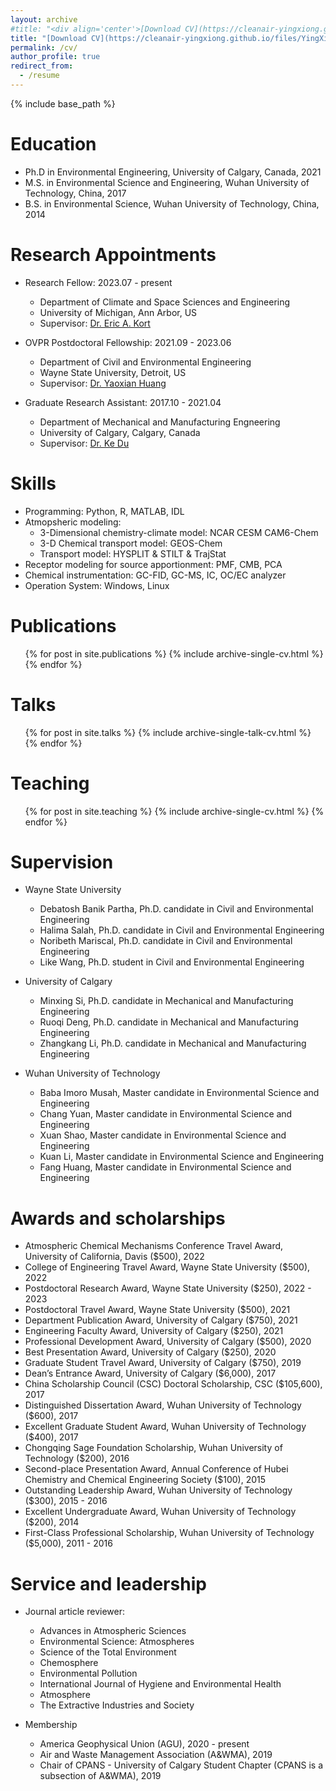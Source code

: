 ```yaml
---
layout: archive
#title: "<div align='center'>[Download CV](https://cleanair-yingxiong.github.io/files/YingXiong_CV_Aug2023.pdf)</div>"
title: "[Download CV](https://cleanair-yingxiong.github.io/files/YingXiong_CV_Aug2023.pdf)"
permalink: /cv/
author_profile: true
redirect_from:
  - /resume
---
```


{% include base_path %}

Education
======
* Ph.D in Environmental Engineering, University of Calgary, Canada, 2021
* M.S. in Environmental Science and Engineering, Wuhan University of Technology, China, 2017
* B.S. in Environmental Science, Wuhan University of Technology, China, 2014

Research Appointments
======
* Research Fellow: 2023.07 - present
  * Department of Climate and Space Sciences and Engineering
  * University of Michigan, Ann Arbor, US
  * Supervisor: [Dr. Eric A. Kort](https://kort.engin.umich.edu)
    
* OVPR Postdoctoral Fellowship: 2021.09 - 2023.06
  * Department of Civil and Environmental Engineering
  * Wayne State University, Detroit, US
  * Supervisor: [Dr. Yaoxian Huang](https://www.huanglabwayne.com)

* Graduate Research Assistant: 2017.10 - 2021.04 
  * Department of Mechanical and Manufacturing Engneering
  * University of Calgary, Calgary, Canada
  * Supervisor: [Dr. Ke Du](https://live-ucalgary.ucalgary.ca/urban-air-pollution/research)
  
Skills
======
* Programming: Python, R, MATLAB, IDL
* Atmopsheric modeling:
  * 3-Dimensional chemistry-climate model: NCAR CESM CAM6-Chem
  * 3-D Chemical transport model: GEOS-Chem
  * Transport model: HYSPLIT & STILT & TrajStat
* Receptor modeling for source apportionment: PMF, CMB, PCA
* Chemical instrumentation: GC-FID, GC-MS, IC, OC/EC analyzer
* Operation System: Windows, Linux 

Publications
======
  <ul>{% for post in site.publications %}
    {% include archive-single-cv.html %}
  {% endfor %}</ul>
  
Talks
======
  <ul>{% for post in site.talks %}
    {% include archive-single-talk-cv.html %}
  {% endfor %}</ul>
  
Teaching
======
  <ul>{% for post in site.teaching %}
    {% include archive-single-cv.html %}
  {% endfor %}</ul>
  
Supervision
======
* Wayne State University
  *	Debatosh Banik Partha, Ph.D. candidate in Civil and Environmental Engineering 
  *	Halima Salah, Ph.D. candidate in Civil and Environmental Engineering 
  *	Noribeth Mariscal, Ph.D. candidate in Civil and Environmental Engineering
  *	Like Wang, Ph.D. student in Civil and Environmental Engineering
    
* University of Calgary
  *	Minxing Si, Ph.D. candidate in Mechanical and Manufacturing Engineering
  *	Ruoqi Deng, Ph.D. candidate in Mechanical and Manufacturing Engineering
  *	Zhangkang Li, Ph.D. candidate in Mechanical and Manufacturing Engineering
    
* Wuhan University of Technology
  *	Baba Imoro Musah, Master candidate in Environmental Science and Engineering
  *	Chang Yuan, Master candidate in Environmental Science and Engineering
  *	Xuan Shao, Master candidate in Environmental Science and Engineering
  *	Kuan Li, Master candidate in Environmental Science and Engineering
  *	Fang Huang, Master candidate in Environmental Science and Engineering
    
Awards and scholarships
======
 * Atmospheric Chemical Mechanisms Conference Travel Award, University of California, Davis ($500),	2022
 * College of Engineering Travel Award, Wayne State University ($500),	2022
 * Postdoctoral Research Award, Wayne State University ($250),	2022 - 2023
 * Postdoctoral Travel Award, Wayne State University ($500),	2021
 * Department Publication Award, University of Calgary ($750),	2021
 * Engineering Faculty Award, University of Calgary ($250),	2021
 * Professional Development Award, University of Calgary ($500),	2020
 * Best Presentation Award, University of Calgary ($250),	2020
 * Graduate Student Travel Award, University of Calgary ($750),	2019
 * Dean’s Entrance Award, University of Calgary ($6,000),	 2017
 * China Scholarship Council (CSC) Doctoral Scholarship, CSC ($105,600), 2017
 * Distinguished Dissertation Award, Wuhan University of Technology ($600),	2017
 * Excellent Graduate Student Award, Wuhan University of Technology ($400),	2017
 * Chongqing Sage Foundation Scholarship, Wuhan University of Technology ($200),	2016
 * Second-place Presentation Award, Annual Conference of Hubei Chemistry and Chemical Engineering Society ($100),	2015
 * Outstanding Leadership Award, Wuhan University of Technology ($300),	2015 - 2016
 * Excellent Undergraduate Award, Wuhan University of Technology ($200),	2014
 * First-Class Professional Scholarship, Wuhan University of Technology ($5,000),	2011 - 2016

Service and leadership
======
* Journal article reviewer:
  *	Advances in Atmospheric Sciences
  *	Environmental Science: Atmospheres
  *	Science of the Total Environment 
  *	Chemosphere
  *	Environmental Pollution 
  *	International Journal of Hygiene and Environmental Health
  *	Atmosphere
  *	The Extractive Industries and Society

* Membership 
  *	America Geophysical Union (AGU), 2020 - present
  *	Air and Waste Management Association (A&WMA), 2019 
  *	Chair of CPANS - University of Calgary Student Chapter (CPANS is a subsection of A&WMA),	2019
